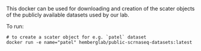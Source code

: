 This docker can be used for downloading and creation of the scater objects of the publicly available datasets used by our lab.

To run:

```
# to create a scater object for e.g. `patel` dataset
docker run -e name="patel" hemberglab/public-scrnaseq-datasets:latest
```
